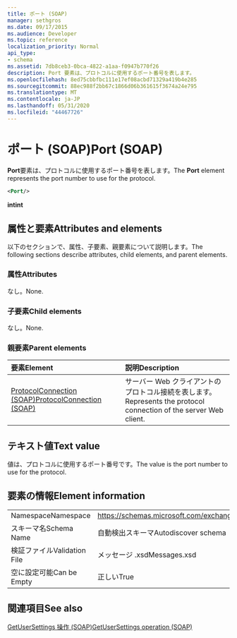 ```yaml
---
title: ポート (SOAP)
manager: sethgros
ms.date: 09/17/2015
ms.audience: Developer
ms.topic: reference
localization_priority: Normal
api_type:
- schema
ms.assetid: 7db8ceb3-0bca-4822-a1aa-f0947b770f26
description: Port 要素は、プロトコルに使用するポート番号を表します。
ms.openlocfilehash: 8ed75cbbfbc111e17ef08acbd71329a419b4e285
ms.sourcegitcommit: 88ec988f2bb67c1866d06b361615f3674a24e795
ms.translationtype: MT
ms.contentlocale: ja-JP
ms.lasthandoff: 05/31/2020
ms.locfileid: "44467726"
---
```

# <a name="port-soap"></a><span data-ttu-id="e34cd-103">ポート (SOAP)</span><span class="sxs-lookup"><span data-stu-id="e34cd-103">Port (SOAP)</span></span>

<span data-ttu-id="e34cd-104">**Port**要素は、プロトコルに使用するポート番号を表します。</span><span class="sxs-lookup"><span data-stu-id="e34cd-104">The **Port** element represents the port number to use for the protocol.</span></span> 
  
```XML
<Port/>
```

 <span data-ttu-id="e34cd-105">**int**</span><span class="sxs-lookup"><span data-stu-id="e34cd-105">**int**</span></span>
## <a name="attributes-and-elements"></a><span data-ttu-id="e34cd-106">属性と要素</span><span class="sxs-lookup"><span data-stu-id="e34cd-106">Attributes and elements</span></span>

<span data-ttu-id="e34cd-107">以下のセクションで、属性、子要素、親要素について説明します。</span><span class="sxs-lookup"><span data-stu-id="e34cd-107">The following sections describe attributes, child elements, and parent elements.</span></span>
  
### <a name="attributes"></a><span data-ttu-id="e34cd-108">属性</span><span class="sxs-lookup"><span data-stu-id="e34cd-108">Attributes</span></span>

<span data-ttu-id="e34cd-109">なし。</span><span class="sxs-lookup"><span data-stu-id="e34cd-109">None.</span></span>
  
### <a name="child-elements"></a><span data-ttu-id="e34cd-110">子要素</span><span class="sxs-lookup"><span data-stu-id="e34cd-110">Child elements</span></span>

<span data-ttu-id="e34cd-111">なし。</span><span class="sxs-lookup"><span data-stu-id="e34cd-111">None.</span></span>
  
### <a name="parent-elements"></a><span data-ttu-id="e34cd-112">親要素</span><span class="sxs-lookup"><span data-stu-id="e34cd-112">Parent elements</span></span>

|<span data-ttu-id="e34cd-113">**要素**</span><span class="sxs-lookup"><span data-stu-id="e34cd-113">**Element**</span></span>|<span data-ttu-id="e34cd-114">**説明**</span><span class="sxs-lookup"><span data-stu-id="e34cd-114">**Description**</span></span>|
|:-----|:-----|
|[<span data-ttu-id="e34cd-115">ProtocolConnection (SOAP)</span><span class="sxs-lookup"><span data-stu-id="e34cd-115">ProtocolConnection (SOAP)</span></span>](protocolconnection-soap.md) <br/> |<span data-ttu-id="e34cd-116">サーバー Web クライアントのプロトコル接続を表します。</span><span class="sxs-lookup"><span data-stu-id="e34cd-116">Represents the protocol connection of the server Web client.</span></span>  <br/> |
   
## <a name="text-value"></a><span data-ttu-id="e34cd-117">テキスト値</span><span class="sxs-lookup"><span data-stu-id="e34cd-117">Text value</span></span>

<span data-ttu-id="e34cd-118">値は、プロトコルに使用するポート番号です。</span><span class="sxs-lookup"><span data-stu-id="e34cd-118">The value is the port number to use for the protocol.</span></span>
  
## <a name="element-information"></a><span data-ttu-id="e34cd-119">要素の情報</span><span class="sxs-lookup"><span data-stu-id="e34cd-119">Element information</span></span>

|||
|:-----|:-----|
|<span data-ttu-id="e34cd-120">Namespace</span><span class="sxs-lookup"><span data-stu-id="e34cd-120">Namespace</span></span>  <br/> |https://schemas.microsoft.com/exchange/2010/Autodiscover  <br/> |
|<span data-ttu-id="e34cd-121">スキーマ名</span><span class="sxs-lookup"><span data-stu-id="e34cd-121">Schema Name</span></span>  <br/> |<span data-ttu-id="e34cd-122">自動検出スキーマ</span><span class="sxs-lookup"><span data-stu-id="e34cd-122">Autodiscover schema</span></span>  <br/> |
|<span data-ttu-id="e34cd-123">検証ファイル</span><span class="sxs-lookup"><span data-stu-id="e34cd-123">Validation File</span></span>  <br/> |<span data-ttu-id="e34cd-124">メッセージ .xsd</span><span class="sxs-lookup"><span data-stu-id="e34cd-124">Messages.xsd</span></span>  <br/> |
|<span data-ttu-id="e34cd-125">空に設定可能</span><span class="sxs-lookup"><span data-stu-id="e34cd-125">Can be Empty</span></span>  <br/> |<span data-ttu-id="e34cd-126">正しい</span><span class="sxs-lookup"><span data-stu-id="e34cd-126">True</span></span>  <br/> |
   
## <a name="see-also"></a><span data-ttu-id="e34cd-127">関連項目</span><span class="sxs-lookup"><span data-stu-id="e34cd-127">See also</span></span>



[<span data-ttu-id="e34cd-128">GetUserSettings 操作 (SOAP)</span><span class="sxs-lookup"><span data-stu-id="e34cd-128">GetUserSettings operation (SOAP)</span></span>](getusersettings-operation-soap.md)

